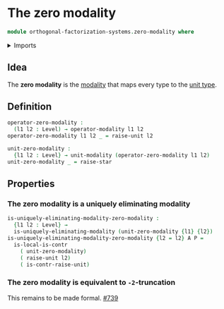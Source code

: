 # The zero modality

```agda
module orthogonal-factorization-systems.zero-modality where
```

<details><summary>Imports</summary>

```agda
open import foundation.unit-type
open import foundation.universe-levels

open import orthogonal-factorization-systems.local-types
open import orthogonal-factorization-systems.modal-operators
open import orthogonal-factorization-systems.uniquely-eliminating-modalities
```

</details>

## Idea

The **zero modality** is the
[modality](orthogonal-factorization-systems.higher-modalities.md) that maps
every type to the [unit type](foundation.unit-type.md).

## Definition

```agda
operator-zero-modality :
  (l1 l2 : Level) → operator-modality l1 l2
operator-zero-modality l1 l2 _ = raise-unit l2

unit-zero-modality :
  {l1 l2 : Level} → unit-modality (operator-zero-modality l1 l2)
unit-zero-modality _ = raise-star
```

## Properties

### The zero modality is a uniquely eliminating modality

```agda
is-uniquely-eliminating-modality-zero-modality :
  {l1 l2 : Level} →
  is-uniquely-eliminating-modality (unit-zero-modality {l1} {l2})
is-uniquely-eliminating-modality-zero-modality {l2 = l2} A P =
  is-local-is-contr
    ( unit-zero-modality)
    ( raise-unit l2)
    ( is-contr-raise-unit)
```

### The zero modality is equivalent to `-2`-truncation

This remains to be made formal.
[#739](https://github.com/UniMath/agda-unimath/issues/739)
